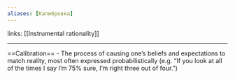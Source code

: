 ```yaml
---
aliases: [Калибровка]
---
```

links: [[Instrumental rationality]]

---

==Calibration== - The process of causing one’s beliefs and expectations to match reality, most often expressed probabilistically (e.g. “If you look at all of the times I say I’m 75% sure, I’m right three out of four.”)